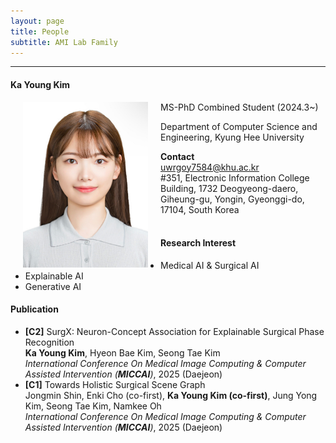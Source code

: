 ```yaml
---
layout: page
title: People 
subtitle: AMI Lab Family
---
```


<hr>

#### Ka Young Kim
  
<img src="https://raw.githubusercontent.com/ailabkhu/ailabkhu.github.io/master/img/KaYoung.JPG" width="200" height="265" align="left" hspace="20" />
MS-PhD Combined Student (2024.3~)        

Department of Computer Science and Engineering, Kyung Hee University         
            
**Contact**  
uwrgoy7584@khu.ac.kr                                         
#351, Electronic Information College Building, 1732 Deogyeong-daero, Giheung-gu, Yongin, Gyeonggi-do, 17104, South Korea  
<br>

#### Research Interest
* Medical AI & Surgical AI
* Explainable AI
* Generative AI

#### Publication
- **[C2]** SurgX: Neuron-Concept Association for Explainable Surgical Phase Recognition                                                                                                                 
**Ka Young Kim**, Hyeon Bae Kim, Seong Tae Kim      
_International Conference On Medical Image Computing & Computer Assisted Intervention (**MICCAI**)_, 2025 (Daejeon)
- **[C1]** Towards Holistic Surgical Scene Graph                                                                                                                   
Jongmin Shin, Enki Cho (co-first), **Ka Young Kim (co-first)**, Jung Yong Kim, Seong Tae Kim, Namkee Oh                  
_International Conference On Medical Image Computing & Computer Assisted Intervention (**MICCAI**)_, 2025 (Daejeon)
